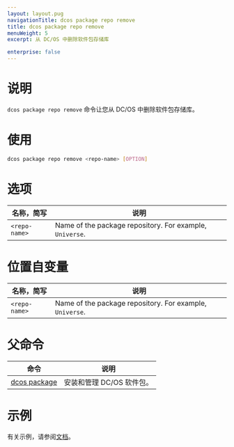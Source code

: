 ```yaml
---
layout: layout.pug
navigationTitle: dcos package repo remove
title: dcos package repo remove
menuWeight: 5
excerpt: 从 DC/OS 中删除软件包存储库

enterprise: false
---
```



# 说明
`dcos package repo remove` 命令让您从 DC/OS 中删除软件包存储库。

# 使用

```bash
dcos package repo remove <repo-name> [OPTION]
```

# 选项

| 名称，简写 | 说明 |
|---------|-------------|
| `<repo-name>`   |   Name of the package repository. For example, `Universe`. |

# 位置自变量

| 名称，简写 | 说明 |
|---------|-------------|
| `<repo-name>`   |   Name of the package repository. For example, `Universe`. |

# 父命令

| 命令 | 说明 |
|---------|-------------|
| [dcos package](/1.11/cli/command-reference/dcos-package/) | 安装和管理 DC/OS 软件包。|

# 示例

有关示例，请参阅[文档](/1.11/administering-clusters/repo/)。
